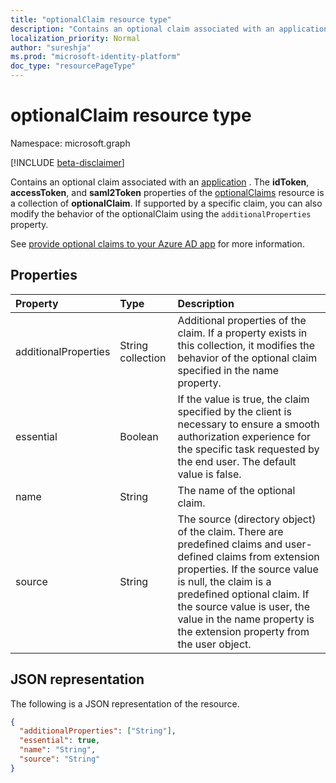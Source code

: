 ```yaml
---
title: "optionalClaim resource type"
description: "Contains an optional claim associated with an application."
localization_priority: Normal
author: "sureshja"
ms.prod: "microsoft-identity-platform"
doc_type: "resourcePageType"
---
```


# optionalClaim resource type

Namespace: microsoft.graph

[!INCLUDE [beta-disclaimer](../../includes/beta-disclaimer.md)]

Contains an optional claim associated with an [application](application.md) <!-- or a service principal -->. The **idToken**, **accessToken**, and **saml2Token** properties of the [optionalClaims](optionalclaims.md) resource is a collection of **optionalClaim**. If supported by a specific claim, you can also modify the behavior of the optionalClaim using the `additionalProperties` property. 

See [provide optional claims to your Azure AD app](https://docs.microsoft.com/azure/active-directory/develop/active-directory-optional-claims) for more information.

## Properties

| Property     | Type        | Description |
|:-------------|:------------|:------------|
|additionalProperties|String collection| Additional properties of the claim. If a property exists in this collection, it modifies the behavior of the optional claim specified in the name property. |
|essential|Boolean| If the value is true, the claim specified by the client is necessary to ensure a smooth authorization experience for the specific task requested by the end user. The default value is false.|
|name|String| The name of the optional claim. |
|source|String| The source (directory object) of the claim. There are predefined claims and user-defined claims from extension properties. If the source value is null, the claim is a predefined optional claim. If the source value is user, the value in the name property is the extension property from the user object. |

## JSON representation

The following is a JSON representation of the resource.

<!-- {
  "blockType": "resource",
  "optionalProperties": [

  ],
  "@odata.type": "microsoft.graph.optionalClaim",
  "baseType": null
}-->

```json
{
  "additionalProperties": ["String"],
  "essential": true,
  "name": "String",
  "source": "String"
}
```

<!-- uuid: 16cd6b66-4b1a-43a1-adaf-3a886856ed98
2019-02-04 14:57:30 UTC -->
<!-- {
  "type": "#page.annotation",
  "description": "optionalClaim resource",
  "keywords": "",
  "section": "documentation",
  "tocPath": ""
}-->
